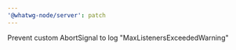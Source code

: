 ```yaml
---
'@whatwg-node/server': patch
---
```


Prevent custom AbortSignal to log "MaxListenersExceededWarning"

